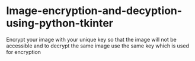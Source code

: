 # Image-encryption-and-decyption-using-python-tkinter
Encrypt your image with your unique key so that the image will not be accessible and to decrypt the same image use the same key which is used  for encryption

